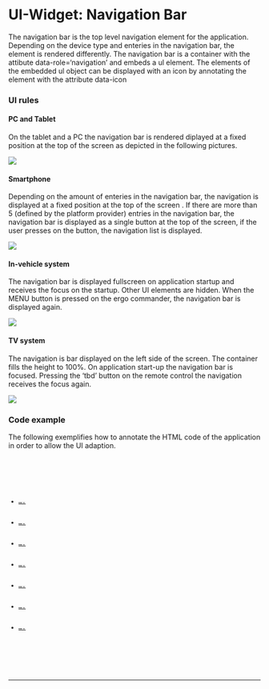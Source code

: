 UI-Widget: Navigation Bar
=========================

The navigation bar is the top level navigation element for the application. Depending on the device type and enteries in the navigation bar, the element is rendered differently. The navigation bar is a container with the attibute data-role=‘navigation’ and embeds a ul element. The elements of the embedded ul object can be displayed with an icon by annotating the element with the attribute data-icon

### UI rules

#### PC and Tablet

On the tablet and a PC the navigation bar is rendered diplayed at a fixed position at the top of the screen as depicted in the following pictures.

![]({width:700}navbar_tv.PNG)

#### Smartphone

Depending on the amount of enteries in the navigation bar, the navigation is displayed at a fixed position at the top of the screen . If there are more than 5 (defined by the platform provider) entries in the navigation bar, the navigation bar is displayed as a single button at the top of the screen, if the user presses on the button, the navigation list is displayed.

![]({width:700}navbar_smartphone.PNG)

#### In-vehicle system

The navigation bar is displayed fullscreen on application startup and receives the focus on the startup. Other UI elements are hidden.
When the MENU button is pressed on the ergo commander, the navigation bar is displayed again.

![]({width:800}navbar_vehicle.PNG)

#### TV system

The navigation is bar displayed on the left side of the screen. The container fills the height to 100%. On application start-up the navigation bar is focused. Pressing the ‘tbd’ button on the remote control the navigation receives the focus again.

![]({width:700}navbar_tablet.PNG)

### Code example

The following exemplifies how to annotate the HTML code of the application in order to allow the UI adaption.

<pre>
<code class="HTML">
<div data-role=‘navbar’>
 <ul>
 <li data-icon=‘path/to/iconimage’><a href=‘#’>….</a></li>
 <li data-icon=‘path/to/iconimage’><a href=‘#’>….</a></li>
 <li data-icon=‘path/to/iconimage’><a href=‘#’>….</a></li>
 <li data-icon=‘path/to/iconimage’><a href=‘#’>….</a></li>
 <li data-icon=‘path/to/iconimage’><a href=‘#’>….</a></li>
 <li data-icon=‘path/to/iconimage’><a href=‘#’>….</a></li>
 <li data-icon=‘path/to/iconimage’><a href=‘#’>….</a></li>
 </ul>
</div>
</code>
</pre>

* * * * *
